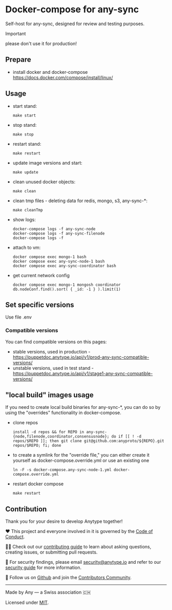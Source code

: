 # Docker-compose for any-sync
Self-host for any-sync, designed for review and testing purposes.
> [!IMPORTANT]
> please don't use it for production!

## Prepare
* install docker and docker-compose https://docs.docker.com/compose/install/linux/

## Usage
* start stand:
  ```
  make start
  ```
* stop stand:
  ```
  make stop
  ```
* restart stand:
  ```
  make restart
  ```
* update image versions and start:
  ```
  make update
  ```
* clean unused docker objects:
  ```
  make clean
  ```
* clean tmp files - deleting data for redis, mongo, s3, any-sync-*:
  ```
  make cleanTmp
  ```
* show logs:
  ```
  docker-compose logs -f any-sync-node
  docker-compose logs -f any-sync-filenode
  docker-compose logs -f
  ```
* attach to vm:
  ```
  docker compose exec mongo-1 bash
  docker compose exec any-sync-node-1 bash
  docker compose exec any-sync-coordinator bash
  ```

* get current network config
  ```
  docker compose exec mongo-1 mongosh coordinator
  db.nodeConf.find().sort( { _id: -1 } ).limit(1)
  ```

## Set specific versions
Use file .env
### Compatible versions
You can find compatible versions on this pages:  
* stable versions, used in production - https://puppetdoc.anytype.io/api/v1/prod-any-sync-compatible-versions/
* unstable versions, used in test stand - https://puppetdoc.anytype.io/api/v1/stage1-any-sync-compatible-versions/

## "local build" images usage
If you need to create local build binaries for any-sync-*, you can do so by using the "overrides" functionality in docker-compose.

* clone repos
  ```
  install -d repos && for REPO in any-sync-{node,filenode,coordinator,consensusnode}; do if [[ ! -d repos/$REPO ]]; then git clone git@github.com:anyproto/${REPO}.git repos/$REPO; fi; done
  ```
* to create a symlink for the "override file," you can either create it yourself as docker-compose.override.yml or use an existing one
  ```
  ln -F -s docker-compose.any-sync-node-1.yml docker-compose.override.yml
  ```
* restart docker compose
  ```
  make restart
  ```

## Contribution
Thank you for your desire to develop Anytype together!

❤️ This project and everyone involved in it is governed by the [Code of Conduct](https://github.com/anyproto/.github/blob/main/docs/CODE_OF_CONDUCT.md).

🧑‍💻 Check out our [contributing guide](https://github.com/anyproto/.github/blob/main/docs/CONTRIBUTING.md) to learn about asking questions, creating issues, or submitting pull requests.

🫢 For security findings, please email [security@anytype.io](mailto:security@anytype.io) and refer to our [security guide](https://github.com/anyproto/.github/blob/main/docs/SECURITY.md) for more information.

🤝 Follow us on [Github](https://github.com/anyproto) and join the [Contributors Community](https://github.com/orgs/anyproto/discussions).

---
Made by Any — a Swiss association 🇨🇭

Licensed under [MIT](./LICENSE.md).
